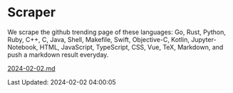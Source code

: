 # Scraper

We scrape the github trending page of these languages: Go, Rust, Python, Ruby, C++, C, Java, Shell, Makefile, Swift, Objective-C, Kotlin, Jupyter-Notebook, HTML, JavaScript, TypeScript, CSS, Vue, TeX, Markdown, and push a markdown result everyday.

[2024-02-02.md](https://github.com/yangwenmai/github-trending-backup/blob/master/2024-02-02.md)

Last Updated: 2024-02-02 04:00:05